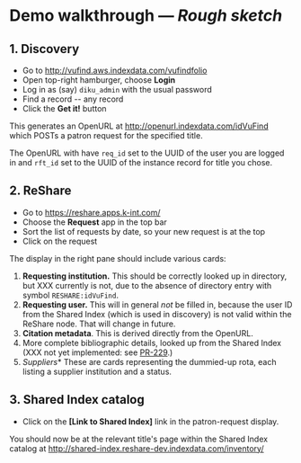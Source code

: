 # Demo walkthrough &mdash; _Rough sketch_

## 1. Discovery

* Go to http://vufind.aws.indexdata.com/vufindfolio
* Open top-right hamburger, choose **Login**
* Log in as (say) `diku_admin` with the usual password
* Find a record -- any record
* Click the **Get it!** button

This generates an OpenURL at http://openurl.indexdata.com/idVuFind
which POSTs a patron request for the specified title.

The OpenURL with have `req_id` set to the UUID of the user you are logged in
and `rft_id` set to the UUID of the instance record for title you chose.

## 2. ReShare

* Go to https://reshare.apps.k-int.com/
* Choose the **Request** app in the top bar
* Sort the list of requests by date, so your new request is at the top
* Click on the request

The display in the right pane should include various cards:

1. **Requesting institution.**
   This should be correctly looked up in directory,
   but XXX currently is not, due to the absence of directory entry
   with symbol `RESHARE:idVuFind`.
2. **Requesting user.**
   This will in general _not_ be filled in,
   because the user ID from the Shared Index (which is used in discovery)
   is not valid within the ReShare node. That will change in future.
3. **Citation metadata**. This is derived directly from the OpenURL.
4. More complete bibliographic details, looked up from the Shared Index
   (XXX not yet implemented: see
   [PR-229](https://openlibraryenvironment.atlassian.net/browse/PR-229).)
5. *Suppliers** These are cards representing the dummied-up rota,
   each listing a supplier institution and a status.

## 3. Shared Index catalog

* Click on the **[Link to Shared Index]** link in the patron-request display.

You should now be at the relevant title's page within the Shared Index catalog at
http://shared-index.reshare-dev.indexdata.com/inventory/

